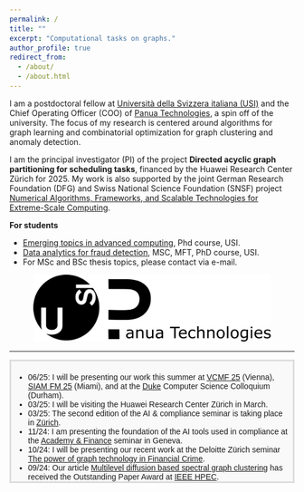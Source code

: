 ```yaml
---
permalink: /
title: ""
excerpt: "Computational tasks on graphs."
author_profile: true
redirect_from: 
  - /about/
  - /about.html
---
```


I am a postdoctoral fellow at [Università della Svizzera italiana (USI)](http://usi.to/vh8) and the Chief Operating Officer (COO) of [Panua Technologies](https://panua.ch/), a spin off of the university.
The focus of my research is centered around algorithms for graph learning and combinatorial optimization for graph clustering and anomaly detection. 

I am the principal investigator (PI) of the project **Directed acyclic graph partitioning for scheduling tasks**, financed by the Huawei Research Center Zürich for 2025. My work is 
also supported by the joint German Research Foundation (DFG) and Swiss National Science Foundation (SNSF)
project [Numerical Algorithms, Frameworks, and Scalable Technologies for Extreme-Scale Computing](https://data.snf.ch/grants/grant/204817).

**For students**
- [Emerging topics in advanced computing](https://search.usi.ch/en/courses/35275751/emerging-topics-in-advanced-computing), Phd course, USI.
- [Data analytics for fraud detection](https://search.usi.ch/en/courses/35275991/data-analytics-for-fraud-detection), MSC, MFT, PhD course, USI.
- For MSc and BSc thesis topics, please contact via e-mail.

<!-- This is my [cv](http://DmsPas.github.io/files/CV_DPasadakis.pdf) (updated February 2024). -->
<!-- I completed my Phd at USI in February 2023, under the supervision of [Olaf Schenk](https://search.usi.ch/en/people/9a52a2fdb8d3d26ec16fb1569b590909/schenk-olaf). Prior to that, I worked on fluid-structure interaction problems as part of my MSc thesis on [Computational Science](https://www.usi.ch/en/education/master/computational-science) at USI, and studied Physics at the [Aristotle University of Thessaloniki](https://www.physics.auth.gr/en/) and [TU Berlin](https://www.tu.berlin/en/naturwissenschaften).  -->

<p align="center">
<img src="/images/USI_Panua_Logo.png" width="420" alt="USI_logo_full"> 
</p>

*** 

<!-- <div style="text-align: center;">
  <h2>News</h2>
</div> -->

<div style="height: 200px; overflow-y: auto; background-color: #f9f9f9; padding: 6px; border: 3px solid #ddd; font-family: Arial, sans-serif; font-size: 14px;">
  <ul>
    <li>06/25: I will be presenting our work this summer at <a href="https://fam.tuwien.ac.at/events/vcmf2025/index.php" target="_blank">VCMF 25</a> (Vienna), <a href="https://meetings.siam.org/sess/dsp_programsess.cfm?SESSIONCODE=85240" target="_blank">SIAM FM 25</a> (Miami), and at the 
    <a href="https://cs.duke.edu/events/graph-learning-and-spectral-clustering-high-dimensional-data" target="_blank">Duke</a> Computer Science Colloquium (Durham).</li>
    <li>03/25: I will be visiting the Huawei Research Center Zürich in March.</li>
    <li>03/25: The second edition of the AI & compliance seminar is taking place in <a href="https://www.academyfinance.ch/artificial-intelligence-and-compliance-processes-2/" target="_blank">Zürich</a>.</li>
    <li>11/24: I am presenting the foundation of the AI tools used in compliance at the <a href="https://www.academyfinance.ch/artificial-intelligence-and-compliance-processes/" target="_blank">Academy & Finance</a> seminar in Geneva.</li>
    <li>10/24: I will be presenting our recent work at the Deloitte Zürich seminar <a href="https://mkto.deloitte.com/FY25-Q2-FA-EV-Graphaton-24-Zurich-CH_Registration-page-Social.html" target="_blank">The power of graph technology in Financial Crime</a>.</li>
    <li>09/24: Our article <a href="https://ieee-hpec.org/wp-content/uploads/2024/09/176.pdf" target="_blank">Multilevel diffusion based spectral graph clustering</a> has received the Outstanding Paper Award at <a href="https://ieee-hpec.org/" target="_blank">IEEE HPEC</a>.</li>
    <li>06/24: Our interview with Albert-Jan Yzelman at ACM PASC regarding high performance graph analytics is now available <a href="https://www.youtube.com/watch?v=wzn7zgDC4hs" target="_blank">online</a>.</li>
    <li>06/24: The poster accompanying our article <a href="https://ssl.lu.usi.ch/entityws/Allegati/3010824_638529309691881843.pdf" target="_blank">GAMLNet: a graph based framework for the detection of money laundering</a> has received the Best Poster Award at <a href="https://sds2024.ch/conference-program/" target="_blank">IEEE SDS24</a>.</li>
    <li>03/24: Our article <a href="https://dl.acm.org/doi/10.1145/3650108" target="_blank">Sparse Precision Matrix Estimation With SQUIC</a> is published in ACM Transactions on Mathematical Software.</li>
    <li>03/24: We are organizing the minisymposia "Learning and Clustering Tasks on Graphical Structures" at <a href="https://meetings.siam.org/sess/dsp_programsess.cfm?SESSIONCODE=78748" target="_blank">SIAM LA 24</a> in Paris, and "High Performance Graph Analytics" at <a href="https://pasc24.pasc-conference.org/program/minisymposia/" target="_blank">PASC 24</a> in Zürich.</li>
    <li>11/23: I have been awarded a <a href="https://ddsa.dk/" target="_blank">DDSA</a> grant to visit the <a href="https://vbn.aau.dk/en/organisations/institut-for-matematiske-fag" target="_blank">Department of Mathematical Science</a> of Aalborg University.</li>
    <li>09/23: Our article <a href="http://albert-jan.yzelman.net/PDFs/pasadakis23a-pp.pdf" target="_blank">Nonlinear spectral clustering with C++ GraphBLAS</a> has received the Outstanding Short Paper Award at <a href="https://ieee-hpec.org/index.php/ieee-hpec-2023-prelim-agenda/#4-P" target="_blank">IEEE HPEC</a>.</li>
    <li>04/23: Our article <a href="https://ieeexplore.ieee.org/document/10091452" target="_blank">Sparse Quadratic Approximation for Graph Learning</a> is published in IEEE Transactions on Pattern Analysis and Machine Intelligence.</li>
    <li>04/23: The Swiss National Science Foundation (SNSF) project <a href="https://search.usi.ch/projects/1036/balanced-graph-partition-refinement-using-the-graph-p-laplacian" target="_blank">Balanced Graph Partition Refinement Using the Graph p-Laplacian</a> that supported my Phd studies is now complete.</li>
    <li>03/23: I have successfully defended my Phd thesis entitled <a href="http://DmsPas.github.io/files/PhD_Thesis_Pasadakis_signed.pdf" target="_blank">Learning and clustering graphs from high dimensional data</a>.</li>
    <li>07/22: Chairing the <a href="https://pasc22.pasc-conference.org/program/schedule/index.html%3Fpost_type=page&p=11&sess=sess173.html" target="_blank">AP1B - ACM Papers Session 1B</a> in PASC'22.</li>
    <li>12/21: Our article <em>Multiway p-spectral graph cuts on Grassmann manifolds</em> was featured in the <a href="https://hpc.fau.de/files/2021/12/newsletter_nhr_december21.pdf" target="_blank">newsletter</a> of the National Centre for High Performance Computing of the University of Erlangen (NHR@FAU).</li>
  </ul>
</div>
